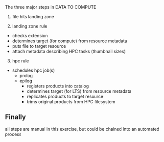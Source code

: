 The three major steps in DATA TO COMPUTE

1. file hits landing zone


2. landing zone rule
  - checks extension
  - determines target (for compute) from resource metadata 
  - puts file to target resource 
  - attach metadata describing HPC tasks (thumbnail sizes)

3. hpc rule
  - schedules hpc job(s)
     - prolog
     - epilog
        * registers products into catalog
        * determines target (for LTS) from resource metadata
        * replicates products to target resource 
        * trims original products from HPC filesystem
      
Finally
---
all steps are manual in this exercise, but could be chained 
into an automated process
